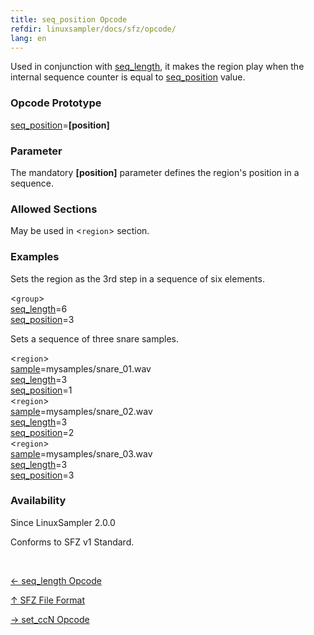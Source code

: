 ```yaml
---
title: seq_position Opcode
refdir: linuxsampler/docs/sfz/opcode/
lang: en
---
```

Used in conjunction with [seq_length](seq_length), it makes the region play
when the internal sequence counter is equal to [seq_position](seq_position)
value.

### Opcode Prototype

[seq_position](seq_position)=**[position]**

### Parameter

The mandatory **[position]** parameter defines the region's position in a sequence.

### Allowed Sections

May be used in <`region`> section.

### Examples

Sets the region as the 3rd step in a sequence of six elements.

<`group`><br>
[seq_length](seq_length)=6<br>
[seq_position](seq_position)=3<br>

Sets a sequence of three snare samples.

<`region`><br>
[sample](sample)=mysamples/snare_01.wav<br>
[seq_length](seq_length)=3<br>
[seq_position](seq_position)=1<br>
<`region`><br>
[sample](sample)=mysamples/snare_02.wav<br>
[seq_length](seq_length)=3<br>
[seq_position](seq_position)=2<br>
<`region`><br>
[sample](sample)=mysamples/snare_03.wav<br>
[seq_length](seq_length)=3<br>
[seq_position](seq_position)=3<br>

### Availability

Since LinuxSampler 2.0.0

Conforms to SFZ v1 Standard.

<br>
<link rel="stylesheet" href="/linuxsampler/style.css">
<div>
    <div id="r" class="child-div"><p><a href="seq_length">← seq_length Opcode</a></p></div>
    <div id="c" class="child-div"><p><a href="..">↑ SFZ File Format</a></p></div>
    <div id="l" class="child-div"><p><a href="set_ccn">→ set_ccN Opcode</a></p></div>
</div>
